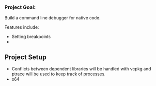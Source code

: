 ### Project Goal:
Build a command line debugger for native code.

Features include:
- Setting breakpoints
- 

## Project Setup
- Conflicts between dependent libraries will be handled with vcpkg and ptrace will be used to keep track of processes.
- x64
